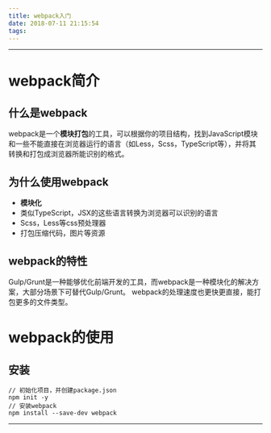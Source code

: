```yaml
---
title: webpack入门
date: 2018-07-11 21:15:54
tags:
---
```


------
# webpack简介
## 什么是webpack
webpack是一个**模块打包**的工具，可以根据你的项目结构，找到JavaScript模块和一些不能直接在浏览器运行的语言（如Less，Scss，TypeScript等），并将其转换和打包成浏览器所能识别的格式。
## 为什么使用webpack
- **模块化**
- 类似TypeScript，JSX的这些语言转换为浏览器可以识别的语言
- Scss，Less等css预处理器
- 打包压缩代码，图片等资源

## webpack的特性
Gulp/Grunt是一种能够优化前端开发的工具，而webpack是一种模块化的解决方案，大部分场景下可替代Gulp/Grunt。
webpack的处理速度也更快更直接，能打包更多的文件类型。
# webpack的使用
## 安装
```
// 初始化项目，并创建package.json
npm init -y
// 安装webpack
npm install --save-dev webpack
```

------